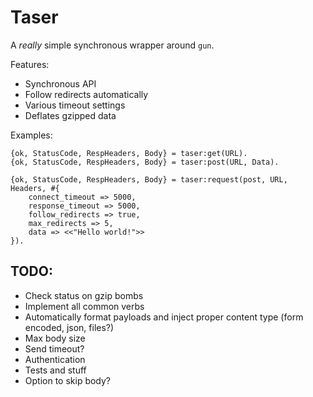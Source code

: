 # Taser

A *really* simple synchronous wrapper around `gun`.

Features:

- Synchronous API
- Follow redirects automatically
- Various timeout settings
- Deflates gzipped data

Examples:

    {ok, StatusCode, RespHeaders, Body} = taser:get(URL).
    {ok, StatusCode, RespHeaders, Body} = taser:post(URL, Data).

    {ok, StatusCode, RespHeaders, Body} = taser:request(post, URL, Headers, #{
        connect_timeout => 5000,
        response_timeout => 5000,
        follow_redirects => true,
        max_redirects => 5,
        data => <<"Hello world!">>
    }).

## TODO:

- Check status on gzip bombs
- Implement all common verbs
- Automatically format payloads and inject proper content type (form encoded,
  json, files?)
- Max body size
- Send timeout?
- Authentication
- Tests and stuff
- Option to skip body?
